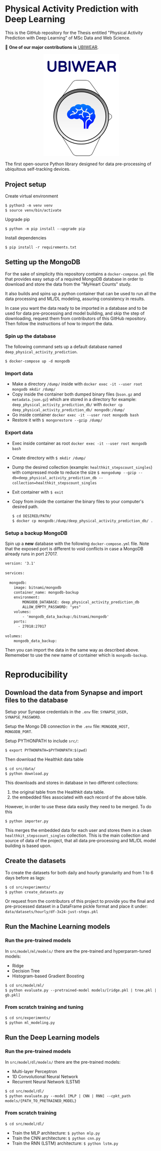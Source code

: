 # Physical Activity Prediction with Deep Learning
This is the GitHub repository for the Thesis entitled "Physical Activity Prediction with Deep Learning" of MSc Data and Web Science.

:rocket: **One of our major contributions is** [UBIWEAR](./ubiwear/).

<p align="center">
  <img src="ubiwear/assets/logo.png" width="250" title="UBIWEAR">
</p>

The first open-source Python library designed for data pre-processing of ubiquitous self-tracking devices.

## Project setup

Create virtual environment

```
$ python3 -m venv venv
$ source venv/bin/activate
```

Upgrade pip

```
$ python -m pip install --upgrade pip
```

Install dependencies

```
$ pip install -r requirements.txt
```


## Setting up the MongoDB

For the sake of simplicity this repository contains a `docker-compose.yml`
file that provides easy setup of a required MongoDB database in order to
download and store the data from the "MyHeart Counts" study. 

It also builds and spins up a python container that can be used to run all the data processing and ML/DL modeling, assuring consistency
in results.

In case you want the data ready to be imported in a database and to be used for data pre-processing and model building,
and skip the step of downloading, request them from contributors of this GitHub repository.
Then follow the instructions of how to import the data.

### Spin up the database

The following command sets up a default database named `deep_physical_activity_prediction`.  
```
$ docker-compose up -d mongodb
```

### Import data

* Make a directory `/dump/` inside with `docker exec -it --user root mongodb mkdir /dump/`
* Copy inside the container both dumped binary files (`bson.gz` and `metadata.json.gz`) 
which are stored in a directory for example: `deep_physical_activity_prediction_db/` with `docker cp deep_physical_activity_prediction_db/ mongodb:/dump/`
* Go inside container `docker exec -it --user root mongodb bash`
* Restore it with `$ mongorestore --gzip /dump/`

### Export data

* Exec inside container as root
`docker exec -it --user root mongodb bash`

* Create directory with `$ mkdir /dump/`

* Dump the desired collection (example: `healthkit_stepscount_singles`) with compressed mode to reduce the size 
`$ mongodump --gzip --db=deep_physical_activity_prediction_db --collection=healthkit_stepscount_singles`

* Exit container with `$ exit`

* Copy from inside the container the binary files to your computer's desired path.
    ```
    $ cd DESIRED/PATH/
    $ docker cp mongodb:/dump/deep_physical_activity_prediction_db/ .
    ```



### Setup a backup MongoDB

Spin up a **new** database with the following `docker-compose.yml` file. Note that the exposed port is different
to void conflicts in case a MongoDB already runs in port 27017.

``` 
version: '3.1'

services:

  mongodb:
    image: bitnami/mongodb
    container_name: mongodb-backup
    environment:
        MONGODB_DATABASE: deep_physical_activity_prediction_db
        ALLOW_EMPTY_PASSWORD: "yes"
    volumes: 
        - 'mongodb_data_backup:/bitnami/mongodb'
    ports:
      - 27018:27017

volumes: 
    mongodb_data_backup:
```

Then you can import the data in the same way as described above. Rememeber to use the
new name of container which is `mongodb-backup`.

# Reproducibility
## Download the data from Synapse and import files to the database

Setup your Synapse credentials in the `.env` file: `SYNAPSE_USER, SYNAPSE_PASSWORD`.

Setup the Mongo DB connection in the `.env` file: `MONGODB_HOST, MONGODB_PORT`.

Setup PYTHONPATH to include `src/`:

```
$ export PYTHONPATH=$PYTHONPATH:$(pwd)
```

Then download the Healthkit data table

```
$ cd src/data/
$ python download.py 
```

This downloads and stores in database in two different collections:
1. the original table from the Healthkit data table.
2. the embedded files associated with each record of the above table.

However, in order to use these data easily they need 
to be merged. To do this

```
$ python importer.py
```

This merges the embedded data for each user and 
stores them in a clean `healthkit_stepscount_singles` collection.
This is the main collection and source of data of the project, that all data pre-processing and ML/DL model building
is based upon.

## Create the datasets

To create the datasets for both daily and hourly granularity and from 1 to 6 days before as lags:

```
$ cd src/experiments/
$ python create_datasets.py
```

Or request from the contributors of this project to provide you the final and pre-processed 
dataset in a DataFrame pickle format and place it under: `data/datasets/hourly/df-3x24-just-steps.pkl`

## Run the Machine Learning models

### Run the pre-trained models

In `src/model/ml/models/` there are the pre-trained and hyperparam-tuned models:
- Ridge
- Decision Tree
- Histogram-based Gradient Boosting

```
$ cd src/model/ml/
$ python evaluate.py --pretrained-model models/[ridge.pkl | tree.pkl | gb.pkl]
```

### From scratch training and tuning

```
$ cd src/experiments/
$ python ml_modeling.py
```

## Run the Deep Learning models

### Run the pre-trained models

In `src/model/dl/models/` there are the pre-trained models:
- Multi-layer Perceptron
- 1D Convolutional Neural Network
- Recurrent Neural Network (LSTM)

```
$ cd src/model/dl/
$ python evaluate.py --model [MLP | CNN | RNN] --cpkt_path models/{PATH_TO_PRETRAINED_MODEL}
```

### From scratch training

`$ cd src/model/dl/`

- Train the MLP architecture: `$ python mlp.py`
- Train the CNN architecture: `$ python cnn.py`
- Train the RNN (LSTM) architecture: `$ python lstm.py`
